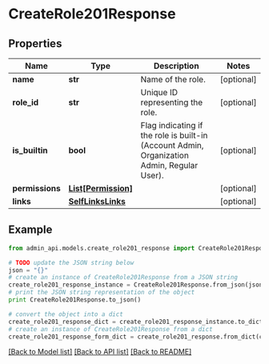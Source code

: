 # CreateRole201Response


## Properties
Name | Type | Description | Notes
------------ | ------------- | ------------- | -------------
**name** | **str** | Name of the role. | [optional] 
**role_id** | **str** | Unique ID representing the role. | [optional] 
**is_builtin** | **bool** | Flag indicating if the role is built-in (Account Admin, Organization Admin, Regular User). | [optional] 
**permissions** | [**List[Permission]**](Permission.md) |  | [optional] 
**links** | [**SelfLinksLinks**](SelfLinksLinks.md) |  | [optional] 

## Example

```python
from admin_api.models.create_role201_response import CreateRole201Response

# TODO update the JSON string below
json = "{}"
# create an instance of CreateRole201Response from a JSON string
create_role201_response_instance = CreateRole201Response.from_json(json)
# print the JSON string representation of the object
print CreateRole201Response.to_json()

# convert the object into a dict
create_role201_response_dict = create_role201_response_instance.to_dict()
# create an instance of CreateRole201Response from a dict
create_role201_response_form_dict = create_role201_response.from_dict(create_role201_response_dict)
```
[[Back to Model list]](../README.md#documentation-for-models) [[Back to API list]](../README.md#documentation-for-api-endpoints) [[Back to README]](../README.md)


